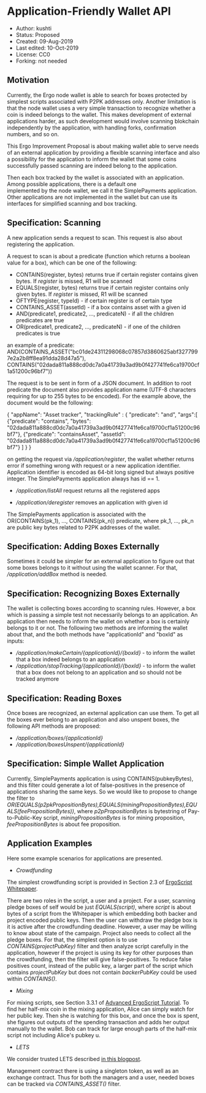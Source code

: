 Application-Friendly Wallet API
===============================

* Author: kushti
* Status: Proposed
* Created: 09-Aug-2019
* Last edited: 10-Oct-2019
* License: CC0
* Forking: not needed 

Motivation 
----------

Currently, the Ergo node wallet is able to search for boxes protected by simplest scripts associated with P2PK addresses only.
Another limitation is that the node wallet uses a very simple transaction to recognize whether a coin is indeed belongs to the wallet. 
This makes development of external applications harder, as such development would involve scanning blokchain 
independently by the application, with handling forks, confirmation numbers, and so on.

This Ergo Improvement Proposal is about making wallet able to serve needs of an external application by providing 
a flexible scanning interface and also a possibility for the application to inform the wallet that some coins 
successfully passed scanning are indeed belong to the application.

Then each box tracked by the wallet is associated with an application. Among possible applications, there is a default one  
implemented by the node wallet, we call it the SimplePayments application. Other applications are not implemented in 
the wallet but can use its interfaces for simplified scanning and box tracking.  


Specification: Scanning
-----------------------

A new application sends a request to scan. This request is also about registering the application.

A request to scan is about a predicate (function which returns a boolean value for a box), which can be one of the following:

* CONTAINS(register, bytes) returns true if certain register contains given bytes. If *register* is missed, R1 will be scanned
* EQUALS(register, bytes) returns true if certain register contains only given bytes. If *register* is missed, R1 will be scanned
* OFTYPE(register, typeId) - if certain register is of certain type
* CONTAINS_ASSET(assetId) - if a box contains asset with a given id
* AND(predicate1, predicate2, ..., predicateN) - if all the children predicates are true
* OR(predicate1, predicate2, ..., predicateN) - if one of the children predicates is true

an example of a predicate: AND(CONTAINS_ASSET("bc01de24311298068c07857d3860625abf3277997e2a2b8ff8ea91dda28d47a5"), 
CONTAINS("02dada811a888cd0dc7a0a41739a3ad9b0f427741fe6ca19700cf1a51200c96bf7"))

The request is to be sent in form of a JSON document. In addition to root predicate the document also provides application name 
(UTF-8 characters requiring for up to 255 bytes to be encoded). For the example above, the document would be the following:

{
    "appName": "Asset tracker",
    "trackingRule" : {
        "predicate": "and",
        "args":[
            {"predicate": "contains", "bytes": "02dada811a888cd0dc7a0a41739a3ad9b0f427741fe6ca19700cf1a51200c96bf7"},
            {"predicate": "containsAsset", "assetId": "02dada811a888cd0dc7a0a41739a3ad9b0f427741fe6ca19700cf1a51200c96bf7"}
        ]
    }
}

on getting the request via */application/register*, the wallet whether returns error if something wrong with request
or a new application identifier. Application identifier is encoded as 64-bit long signed but always positive integer. 
The SimplePayments application always has id == 1. 

* */application/listAll* request returns all the registered apps

* */application/deregister* removes an application with given id


The SimplePayments application is associated with the OR(CONTAINS(pk_1), ..., CONTAINS(pk_n)) predicate, where 
pk_1, ..., pk_n are public key bytes related to P2PK addresses of the wallet.     


Specification: Adding Boxes Externally
--------------------------------------

Sometimes it could be simpler for an external application to figure out that some boxes belongs to it without using the
wallet scanner. For that, */application/addBox* method is needed.


Specification: Recognizing Boxes Externally
-------------------------------------------

The wallet is collecting boxes according to scanning rules. However, a box which is passing a simple test not 
necessarily belongs to an application. An application then needs to inform the wallet on whether a box is certainly
belongs to it or not. The following two methods are informing the wallet about that, and the both methods have 
"applicationId" and "boxId" as inputs:

* */application/makeCertain/{applicationId}/{boxId}* - to inform the wallet that a box indeed belongs to an application
* */application/stopTracking/{applicationId}/{boxId}* - to inform the wallet that a box does not belong to an application and 
                            so should not be tracked anymore
                            
                                                                               
Specification: Reading Boxes
-----------------------------

Once boxes are recognized, an external application can use them. To get all the boxes ever belong to an application 
and also unspent boxes, the following API methods are proposed:

* */application/boxes/{applicationId}*
* */application/boxesUnspent/{applicationId}*                       


Specification: Simple Wallet Application
----------------------------------------

Currently, SimplePayments application is using CONTAINS(pubkeyBytes), and this filter could generate a lot of 
false-positives in the presence of applications sharing the same keys. So we would like to propose to change the filter
to *OR(EQUALS(p2pkPropositionBytes),EQUALS(miningPropositionBytes),EQUALS(feePropositionBytes))*, where 
*p2pPropositionBytes* is bytestring of Pay-to-Public-Key script, *miningPropositionBytes* is for mining proposition, 
*feePropositionBytes* is about fee proposition.

Application Examples
--------------------

Here some example scenarios for applications are presented.

* *Crowdfunding*

The simplest crowdfunding script is provided in Section 2.3 of [ErgoScript Whitepaper](https://ergoplatform.org/docs/ErgoScript.pdf).

There are two roles in the script, a user and a project. For a user, scanning pledge boxes of self would be 
just *EQUALS(script)*, where *script* is about bytes of a script from the Whitepaper is which embedding both backer and
project encoded public keys. Then the user can withdraw the pledge box is it is active after the crowdfunding deadline.
However, a user may be willing to know about state of the campaign. Project also needs to collect all the pledge boxes.
For that, the simplest option is to use *CONTAINS(projectPubKey)* filter and then analyze script carefully in the 
application, however if the project is using its key for other purposes than the crowdfunding, then the filter will 
give false-positives. To reduce false positives count, instead of the public key, a larger part of the script which 
contains *projectPubKey* but does not contain *backerPubKey* could be used within *CONTAINS()*.

* *Mixing*

For mixing scripts, see Section 3.3.1 of 
[Advanced ErgoScript Tutorial](https://ergoplatform.org/docs/AdvancedErgoScriptTutorial.pdf). To find her half-mix coin
in the mixing application, Alice can simply watch for her public key. Then she is watching for this box, and once the
box is spent, she figures out outputs of the spending transaction and adds her output manually to the wallet. Bob can 
track for large enough parts of the half-mix script not including Alice's pubkey u. 

* *LETS*

We consider trusted LETS described [in this blogpost](https://ergoplatform.org/en/blog/2019_04_22-lets/). 

Management contract there is using a singleton token, as well as an exchange contract. Thus for both the managers
and a user, needed boxes can be tracked via *CONTAINS_ASSET()* filter.
